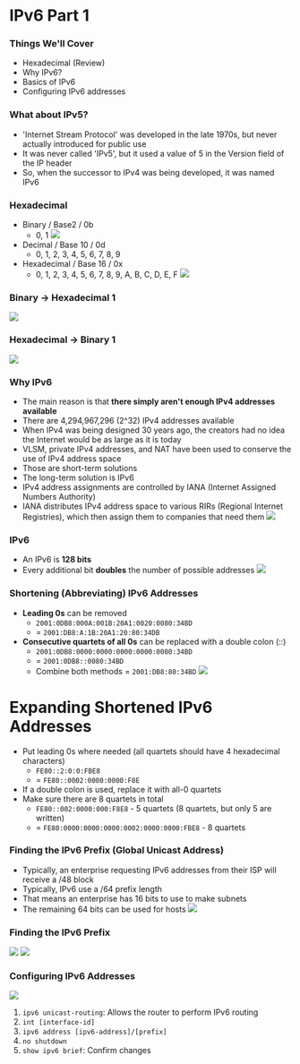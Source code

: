 # IPv6 Part 1
### Things We'll Cover
- Hexadecimal (Review)
- Why IPv6?
- Basics of IPv6
- Configuring IPv6 addresses
### What about IPv5?
- 'Internet Stream Protocol' was developed in the late 1970s, but never actually introduced for public use
- It was never called 'IPv5', but it used a value of 5 in the Version field of the IP header
- So, when the successor to IPv4 was being developed, it was named IPv6
### Hexadecimal
- Binary / Base2 / 0b
	- 0, 1
![](attachments/83e34451e34c6f0b2d882fc9817969dd.png)
- Decimal / Base 10 / 0d
	- 0, 1, 2, 3, 4, 5, 6, 7, 8, 9
- Hexadecimal / Base 16 / 0x
	- 0, 1, 2, 3, 4, 5, 6, 7, 8, 9, A, B, C, D, E, F
![](attachments/5787d98b691e35f49c7540e7cfd964bb.png)
### Binary -> Hexadecimal 1
![](attachments/193afaa3f8107f270f2dbe9cabf99c09.png)
### Hexadecimal -> Binary 1
![](attachments/3299b4ab62195eb41f1c32dbd1634bb3.png)
### Why IPv6
- The main reason is that **there simply aren't enough IPv4 addresses available**
- There are 4,294,967,296 (2^32) IPv4 addresses available
- When IPv4 was being designed 30 years ago, the creators had no idea the Internet would be as large as it is today
- VLSM, private IPv4 addresses, and NAT have been used to conserve the use of IPv4 address space
- Those are short-term solutions
- The long-term solution is IPv6
- IPv4 address assignments are controlled by IANA (Internet Assigned Numbers Authority)
- IANA distributes IPv4 address space to various RIRs (Regional Internet Registries), which then assign them to companies that need them
![](attachments/d21169d35cc15939fafc2ec474edd6eb.png)
### IPv6
- An IPv6 is **128 bits**
- Every additional bit **doubles** the number of possible addresses
![](attachments/a17392238eb2ca5c87beba05e6c46cd7.png)
### Shortening (Abbreviating) IPv6 Addresses
- **Leading 0s** can be removed
	- `2001:0DB8:000A:001B:20A1:0020:0080:34BD`
	- = `2001:DB8:A:1B:20A1:20:80:34DB`
- **Consecutive quartets of all 0s** can be replaced with a double colon (::)
	- `2001:0DB8:0000:0000:0000:0000:0080:34BD`
	- = `2001:0DB8::0080:34BD`
	- Combine both methods = `2001:DB8:80:34BD`
![](attachments/1a8be298b8e91cab89c310601e63bac0.png)
# Expanding Shortened IPv6 Addresses
- Put leading 0s where needed (all quartets should have 4 hexadecimal characters)
	- `FE80::2:0:0:FBE8`
	- = `FE80::0002:0000:0000:F8E`
- If a double colon is used, replace it with all-0 quartets
- Make sure there are 8 quartets in total
	- `FE80::002:0000:000:F8E8` - 5 quartets (8 quartets, but only 5 are written)
	- = `FE80:0000:0000:0000:0002:0000:0000:FBE8` - 8 quartets
### Finding the IPv6 Prefix (Global Unicast Address)
- Typically, an enterprise requesting IPv6 addresses from their ISP will receive a /48 block
- Typically, IPv6 use a /64 prefix length
- That means an enterprise has 16 bits to use to make subnets
- The remaining 64 bits can be used for hosts
![](attachments/cf93b8d53c06f961c09b9eeedc128d3a.png)
### Finding the IPv6 Prefix
![](attachments/464feed9cc10e1eed36994fd48278187.png)
![](attachments/5578f425ac751de318c0f9d41f86f677.png)
### Configuring IPv6 Addresses
![](attachments/e8fd0846bff6a328f061492df6872e25.png)
1. `ipv6 unicast-routing`: Allows the router to perform IPv6 routing
2. `int [interface-id]`
3. `ipv6 address [ipv6-address]/[prefix]`
4. `no shutdown`
5. `show ipv6 brief`: Confirm changes